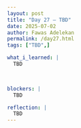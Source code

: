```yaml
---
layout: post
title: "Day 27 – TBD"
date: 2025-07-02
author: Fawas Adelekan
permalink: /day27.html
tags: ["TBD",]

what_i_learned: |
  TBD

  

blockers: |
  TBD

reflection: |
  TBD
---
```


